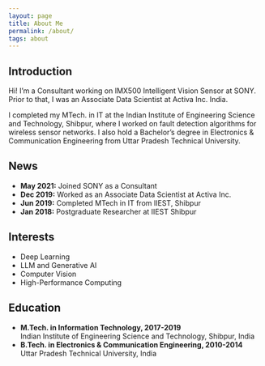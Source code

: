 ```yaml
---
layout: page
title: About Me
permalink: /about/
tags: about
---
```


<div id="about-me">
  <div class="card">
    <div class="card-header"><h2>Introduction</h2></div>
    <div class="card-body">
      <p>Hi! I’m a Consultant working on IMX500 Intelligent Vision Sensor at SONY. Prior to that, I was an Associate Data Scientist at Activa Inc. India.</p>
      <p>I completed my MTech. in IT at the Indian Institute of Engineering Science and Technology, Shibpur, where I worked on fault detection algorithms for wireless sensor networks. I also hold a Bachelor’s degree in Electronics &amp; Communication Engineering from Uttar Pradesh Technical University.</p>
    </div>
  </div>

  <div class="card">
    <div class="card-header"><h2>News</h2></div>
    <div class="card-body">
      <ul>
        <li><strong>May 2021:</strong> Joined SONY as a Consultant</li>
        <li><strong>Dec 2019:</strong> Worked as an Associate Data Scientist at Activa Inc.</li>
        <li><strong>Jun 2019:</strong> Completed MTech in IT from IIEST, Shibpur</li>
        <li><strong>Jan 2018:</strong> Postgraduate Researcher at IIEST Shibpur</li>
      </ul>
    </div>
  </div>

  <div class="card">
    <div class="card-header"><h2>Interests</h2></div>
    <div class="card-body">
      <ul>
        <li>Deep Learning</li>
        <li>LLM and Generative AI</li>
        <li>Computer Vision</li>
        <li>High-Performance Computing</li>
      </ul>
    </div>
  </div>

  <div class="card">
    <div class="card-header"><h2>Education</h2></div>
    <div class="card-body">
      <ul>
        <li><strong>M.Tech. in Information Technology, 2017-2019</strong><br>Indian Institute of Engineering Science and Technology, Shibpur, India</li>
        <li><strong>B.Tech. in Electronics &amp; Communication Engineering, 2010-2014</strong><br>Uttar Pradesh Technical University, India</li>
      </ul>
    </div>
  </div>
</div>
